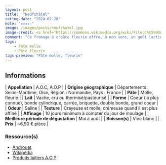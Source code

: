 ```yaml
---
layout: post
title:  "Neufchâtel"
rating-date: "2024-02-28"
note: "★★★★☆"
image: /images/posts/neufchatel.jpg
image-credit: <a href="https://commons.wikimedia.org/wiki/File:C%C5%93urs_de_Neufch%C3%A2tel_01.jpg" target="_blank">Coyau / Wikimedia Commons</a>
comment: "Ce fromage à croûte fleurie offre, à mon sens, un goût lactique salé. Les premiers millimètres de sa pâte sont souvent crémeux alors que le coeur va être plus crayeux. On peut également percevoir une légère acidité. Je l'apprécie également dans des recettes de cuisine."
tags:
    - Pâte molle
    - Pâte fleurie
tags-preview: "Pâte molle, fleurie"
---
```


## Informations

| **Appellation** | A.O.C, A.O.P |
| **Origine géographique** | Départements : Seine-Maritime, Oise, Région : Normandie, Pays : France  |
| **Pâte** | Molle, fleurie |
| **Lait** | Vache, cru ou thermisé/pasteurisé |
| **Forme** | Coeur (la plus connue), bonde cylindrique, carrée, briquette, double bonde, grand coeur |
| **Odeur** | Saline |
| **Texture** | Crayeuse et molle, crémeuse quand il est plus affiné |
| **Affinage** | 10 jours minimum à compter du jour de moulage |
| **Meilleure période de dégustation** | Mai à août |
| **Boisson(s)** | Vinc blanc |
| **Prix** | ~6,50 € pièce |

### Ressource(s)
* [Androuet](https://androuet.com/coeur-de-neufchatel-108.html)
* [Wikipédia](https://fr.wikipedia.org/wiki/Neufch%C3%A2tel_(fromage))
* [Produits laitiers A.O.P](https://www.produits-laitiers-aop.fr/produits/neufchatel/)